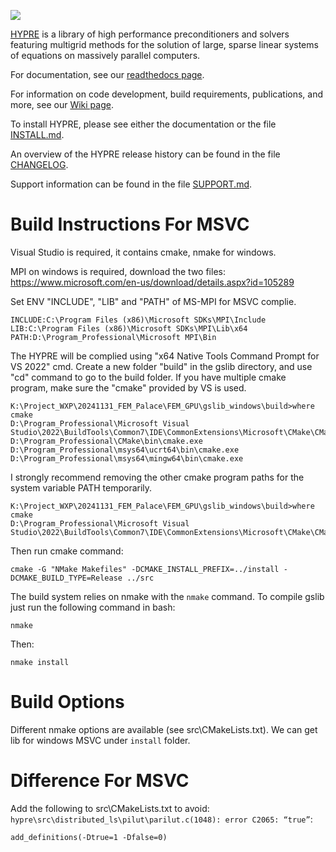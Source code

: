 <!--
Copyright (c) 1998 Lawrence Livermore National Security, LLC and other
HYPRE Project Developers. See the top-level COPYRIGHT file for details.

SPDX-License-Identifier: (Apache-2.0 OR MIT)
-->

![](src/docs/hypre-wwords.png)


[HYPRE](http://www.llnl.gov/casc/hypre/) is a library of high performance
preconditioners and solvers featuring multigrid methods for the solution of
large, sparse linear systems of equations on massively parallel computers.

For documentation, see our [readthedocs page](https://hypre.readthedocs.io/en/latest/).

For information on code development, build requirements, publications, and more,
see our [Wiki page](https://github.com/hypre-space/hypre/wiki).

To install HYPRE, please see either the documentation or the file [INSTALL.md](./INSTALL.md).

An overview of the HYPRE release history can be found in the file [CHANGELOG](./CHANGELOG).

Support information can be found in the file [SUPPORT.md](./SUPPORT.md).

# Build Instructions For MSVC
Visual Studio is required, it contains cmake, nmake for windows.

MPI on windows is required, download the two files: https://www.microsoft.com/en-us/download/details.aspx?id=105289

Set ENV "INCLUDE", "LIB" and "PATH" of MS-MPI for MSVC complie.
```
INCLUDE:C:\Program Files (x86)\Microsoft SDKs\MPI\Include
LIB:C:\Program Files (x86)\Microsoft SDKs\MPI\Lib\x64
PATH:D:\Program_Professional\Microsoft MPI\Bin
```

The HYPRE will be complied using "x64 Native Tools Command Prompt for VS 2022" cmd. Create a new folder "build" in the gslib directory, and use "cd" command to go to the build folder. If you have multiple cmake program, make sure the "cmake" provided by VS is used. 
```
K:\Project_WXP\20241131_FEM_Palace\FEM_GPU\gslib_windows\build>where cmake
D:\Program_Professional\Microsoft Visual Studio\2022\BuildTools\Common7\IDE\CommonExtensions\Microsoft\CMake\CMake\bin\cmake.exe
D:\Program_Professional\CMake\bin\cmake.exe
D:\Program_Professional\msys64\ucrt64\bin\cmake.exe
D:\Program_Professional\msys64\mingw64\bin\cmake.exe
```

I strongly recommend removing the other cmake program paths for the system variable PATH temporarily. 
```
K:\Project_WXP\20241131_FEM_Palace\FEM_GPU\gslib_windows\build>where cmake
D:\Program_Professional\Microsoft Visual Studio\2022\BuildTools\Common7\IDE\CommonExtensions\Microsoft\CMake\CMake\bin\cmake.exe
```

Then run cmake command:
```
cmake -G "NMake Makefiles" -DCMAKE_INSTALL_PREFIX=../install -DCMAKE_BUILD_TYPE=Release ../src
```

The build system relies on nmake with the `nmake` command. To compile gslib just run the following command in bash:

```
nmake
```
Then:
```
nmake install
```
# Build Options
Different nmake options are available (see src\CMakeLists.txt). We can get lib for windows MSVC under `install` folder.

# Difference For MSVC
Add the following to src\CMakeLists.txt to avoid:
`hypre\src\distributed_ls\pilut\parilut.c(1048): error C2065: “true”`:

```
add_definitions(-Dtrue=1 -Dfalse=0)
```
